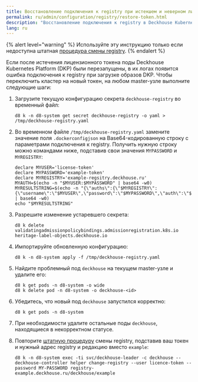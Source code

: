 ```yaml
---
title: Восстановление подключения к registry при истекшем и неверном лицензионном токене
permalink: ru/admin/configuration/registry/restore-token.html
description: "Восстановление подключения к registry в Deckhouse Kubernetes Platform при проблемах с лицензионным токеном. Восстановление доступа к registry."
lang: ru
---
```


{% alert level="warning" %}
Используйте эту инструкцию только если недоступна штатная [процедура смены registry](./third-party.html).
{% endalert %}

Если после истечения лицензионного токена поды Deckhouse Kubernetes Platform (DKP) были перезапущены, в их логах появится ошибка подключения к registry при загрузке образов DKP. Чтобы переключить кластер на новый токен, на любом master-узле выполните следующие шаги:

1. Загрузите текущую конфигурацию секрета `deckhouse-registry` во временный файл:

   ```shell
   d8 k -n d8-system get secret deckhouse-registry -o yaml > /tmp/deckhouse-registry.yaml
   ```

1. Во временном файле `/tmp/deckhouse-registry.yaml` замените значение поля `.dockerconfigjson` на Base64-кодированную строку с параметрами подключения к registry. Получить нужную строку можно командами ниже, подставив свои значения `MYPASSWORD` и `MYREGISTRY`:

   ```shell
   declare MYUSER='license-token'
   declare MYPASSWORD='example-token'
   declare MYREGISTRY='example-regsitry.deckhouse.ru'
   MYAUTH=$(echo -n "$MYUSER:$MYPASSWORD" | base64 -w0)
   MYRESULTSTRING=$(echo -n "{\"auths\":{\"$MYREGISTRY\":{\"username\":\"$MYUSER\",\"password\":\"$MYPASSWORD\",\"auth\":\"$MYAUTH\"}}}" | base64 -w0)
   echo "$MYRESULTSTRING"
   ```

1. Разрешите изменение устаревшего секрета:

   ```shell
   d8 k delete validatingadmissionpolicybindings.admissionregistration.k8s.io heritage-label-objects.deckhouse.io
   ```

1. Импортируйте обновленную конфигурацию:

   ```shell
   d8 k -n d8-system apply -f /tmp/deckhouse-registry.yaml
   ```

1. Найдите проблемный под `deckhouse` на текущем master-узле и удалите его:

   ```shell
   d8 k get pods -n d8-system -o wide
   d8 k delete pod -n d8-system -o deckhouse-<id>
   ```

1. Убедитесь, что новый под `deckhouse` запустился корректно:

   ```shell
   d8 k get pods -n d8-system
   ```

1. При необходимости удалите остальные поды `deckhouse`, находящиеся в некорректном статусе.

1. Повторите [штатную процедуру](./third-party.html) смены registry, подставив ваш токен и нужный адрес registry и редакцию вместо `example`:

   ```shell
   d8 k -n d8-system exec -ti svc/deckhouse-leader -c deckhouse -- deckhouse-controller helper change-registry --user licence-token --password MY-PASSWORD registry-example.deckhouse.ru/deckhouse/example
   ```
